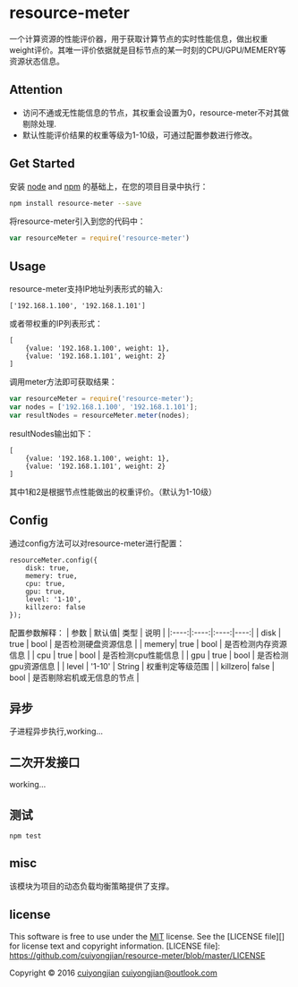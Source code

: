# resource-meter

一个计算资源的性能评价器，用于获取计算节点的实时性能信息，做出权重weight评价。其唯一评价依据就是目标节点的某一时刻的CPU/GPU/MEMERY等资源状态信息。

## Attention
* 访问不通或无性能信息的节点，其权重会设置为0，resource-meter不对其做剔除处理.
* 默认性能评价结果的权重等级为1-10级，可通过配置参数进行修改。


## Get Started
安装 [node](https://nodejs.org) and [npm](https://npmjs.org) 的基础上，在您的项目目录中执行：
```bash
npm install resource-meter --save
```
将resource-meter引入到您的代码中：
```js
var resourceMeter = require('resource-meter')
```

## Usage
resource-meter支持IP地址列表形式的输入:
```
['192.168.1.100', '192.168.1.101']
```
或者带权重的IP列表形式：
```
[
    {value: '192.168.1.100', weight: 1},
    {value: '192.168.1.101', weight: 2}
]
```
调用meter方法即可获取结果：
```javascript
var resourceMeter = require('resource-meter');
var nodes = ['192.168.1.100', '192.168.1.101'];
var resultNodes = resourceMeter.meter(nodes);
```
resultNodes输出如下：
```
[
    {value: '192.168.1.100', weight: 1},
    {value: '192.168.1.101', weight: 2}
]
```
其中1和2是根据节点性能做出的权重评价。（默认为1-10级）

## Config
通过config方法可以对resource-meter进行配置：
```
resourceMeter.config({
    disk: true,
    memery: true,
    cpu: true,
    gpu: true,
    level: '1-10',
    killzero: false
});
```
配置参数解释：
| 参数  | 默认值| 类型 | 说明 |
|:----:|:----:|:----:|----:|
| disk  | true   | bool   |  是否检测硬盘资源信息  |
| memery| true  | bool  | 是否检测内存资源信息  |
| cpu   | true  | bool   |  是否检测cpu性能信息  |
| gpu   | true | bool  | 是否检测gpu资源信息  |
| level | '1-10'  | String  | 权重判定等级范围  |
| killzero| false | bool  | 是否剔除宕机或无信息的节点  |


## 异步
子进程异步执行,working...



## 二次开发接口
working...

## 测试
`npm test`

## misc
该模块为<awesome-balancer>项目的动态负载均衡策略提供了支撑。


## license
This software is free to use under the [MIT](http://opensource.org/licenses/MIT)  license. See the [LICENSE file][] for license text and copyright information.
[LICENSE file]: https://github.com/cuiyongjian/resource-meter/blob/master/LICENSE

Copyright © 2016 [cuiyongjian](http://blog.cuiyongjian.com) <cuiyongjian@outlook.com>
